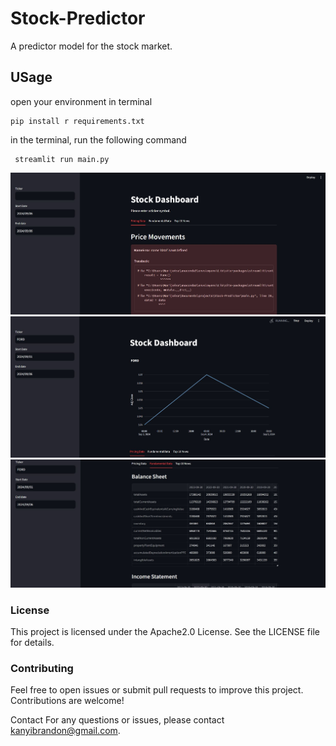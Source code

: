 # Stock-Predictor

A predictor model for the stock market.
 
## USage
open your environment in terminal
```{bash}
pip install r requirements.txt
```
in the terminal, run the following command
```{bash}
 streamlit run main.py
```
![Alt text](1.JPG)
![Alt text](2.JPG)
![Alt text](3.JPG)

### License
This project is licensed under the Apache2.0 License. See the LICENSE file for details.

### Contributing
Feel free to open issues or submit pull requests to improve this project. Contributions are welcome!

Contact
For any questions or issues, please contact kanyibrandon@gmail.com.
